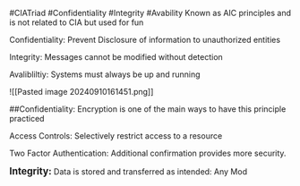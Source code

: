 #CIATriad #Confidentiality #Integrity #Avability
Known as AIC principles and is not related to CIA but used for fun

Confidentiality:
Prevent Disclosure of information to unauthorized entities 

Integrity:
Messages cannot be modified without detection

Avalibliltiy:
Systems must always be up and running 

![[Pasted image 20240910161451.png]]

##Confidentiality:
Encryption is one of the main ways to have this  principle practiced

Access Controls:
Selectively restrict access to a resource

Two Factor Authentication:
Additional confirmation provides more security.

**<big>Integrity:</big>**
Data is stored and transferred as intended:
Any Mod